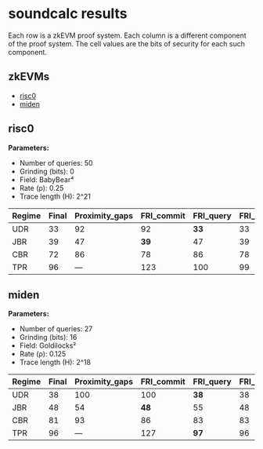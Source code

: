 # soundcalc results

Each row is a zkEVM proof system.
Each column is a different component of the proof system.
The cell values are the bits of security for each such component.

## zkEVMs
- [risc0](#risc0)
- [miden](#miden)

## risc0

**Parameters:**
- Number of queries: 50
- Grinding (bits): 0
- Field: BabyBear⁴
- Rate (ρ): 0.25
- Trace length (H): 2^21

Regime | Final | Proximity_gaps | FRI_commit | FRI_query | FRI_final | ALI | DEEP | PLONK | PLOOKUP
--- | --- | --- | --- | --- | --- | --- | --- | --- | ---
UDR | 33 | 92 | 92 | **33** | 33 | 115 | 100 | 98 | 96
JBR | 39 | 47 | **39** | 47 | 39 | 110 | 95 | 98 | 96
CBR | 72 | 86 | 78 | 86 | 78 | 88 | **72** | 98 | 96
TPR | 96 | — | 123 | 100 | 99 | — | — | 98 | **96**

## miden

**Parameters:**
- Number of queries: 27
- Grinding (bits): 16
- Field: Goldilocks²
- Rate (ρ): 0.125
- Trace length (H): 2^18

Regime | Final | Proximity_gaps | FRI_commit | FRI_query | FRI_final | ALI | DEEP | PLONK | PLOOKUP
--- | --- | --- | --- | --- | --- | --- | --- | --- | ---
UDR | 38 | 100 | 100 | **38** | 38 | 121 | 106 | 106 | 105
JBR | 48 | 54 | **48** | 55 | 48 | 115 | 101 | 106 | 105
CBR | 81 | 93 | 86 | 83 | 83 | 96 | **81** | 106 | 105
TPR | 96 | — | 127 | **97** | 96 | — | — | 106 | 105
